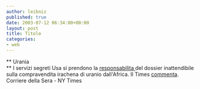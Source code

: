 ```yaml
---
author: leibniz
published: true
date: 2003-07-12 06:34:00+00:00
layout: post
title: Titolo
categories:
- web
---
```


 **   Urania   
** I servizi segreti Usa si prendono la  [ responsabilita ](http://www.corriere.it/edicola/index.jsp?path=ESTERI&doc=BUSH)del dossier inattendibile sulla compravendita irachena di uranio dall'Africa. Il Times  [ commenta](http://www.nytimes.com/2003/07/12/opinion/12SAT1.html?ex=1058587200&en=61662bccd677183c&ei=5062&partner=GOOGLE).   
  Corriere della Sera - NY Times
